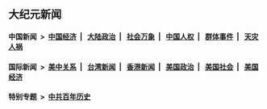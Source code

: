 ## 大纪元新闻

#### 中国新闻 &nbsp;>&nbsp; [中国经济](indexes/ncid283/README.md?10261245) &nbsp;| &nbsp; [大陆政治](indexes/ncid277/README.md?10261245) &nbsp;| &nbsp; [社会万象](indexes/ncid282/README.md?10261245) &nbsp;| &nbsp; [中国人权](indexes/ncid278/README.md?10261245) &nbsp;| &nbsp; [群体事件](indexes/ncid279/README.md?10261245) &nbsp;| &nbsp; [天灾人祸](indexes/ncid280/README.md?10261245)

#### 国际新闻 &nbsp;>&nbsp; [美中关系](indexes/nf1412576/README.md?10261245) &nbsp;| &nbsp; [台湾新闻](indexes/ncid1349361/README.md?10261245) &nbsp;| &nbsp; [香港新闻](indexes/ncid1349362/README.md?10261245) &nbsp;| &nbsp; [美国政治](indexes/ncid1078159/README.md?10261245) &nbsp;| &nbsp; [美国社会](indexes/ncid1078160/README.md?10261245) &nbsp;| &nbsp; [美国经济](indexes/ncid1078158/README.md?10261245)

#### 特别专题 &nbsp;>&nbsp; [中共百年历史](https://github.com/epoch-news/epoch-special/blob/master/README.md?10261245)  
